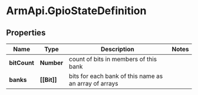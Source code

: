 # ArmApi.GpioStateDefinition

## Properties

Name | Type | Description | Notes
------------ | ------------- | ------------- | -------------
**bitCount** | **Number** | count of bits in members of this bank | 
**banks** | **[[Bit]]** | bits for each bank of this name as an array of arrays | 



